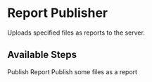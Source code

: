 
Report Publisher
================

Uploads specified files as reports to the server.


Available Steps
---------------

Publish Report Publish some files as a report


